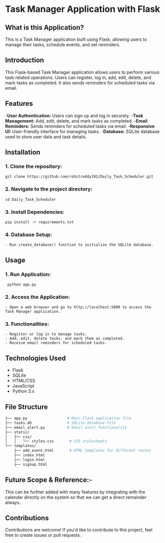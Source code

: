 # Task Manager Application with Flask


## What is this Application?
  
  This is a Task Manager application built using Flask, allowing users to manage their tasks, schedule events, and set reminders.


## Introduction
  This Flask-based Task Manager application allows users to perform various task-related operations. Users can register, log in, add, edit, delete, and mark tasks as completed. It also sends reminders for scheduled tasks via email.

## Features
  -**User Authentication:** Users can sign up and log in securely.
  -**Task Management:** Add, edit, delete, and mark tasks as completed.
  -**Email Reminders:** Sends reminders for scheduled tasks via email.
  -**Responsive UI:** User-friendly interface for managing tasks.
  -**Database:** SQLite database used to store user data and task details.

## Installation
### 1. Clone the repository:
    git clone https://github.com/rohitreddy192/Daily_Task_Scheduler.git
### 2. Navigate to the project directory:
    cd Daily_Task_Scheduler
### 3. Install Dependencies:
    pip install -r requirements.txt
### 4. Database Setup:
    - Run create_database() function to initialize the SQLite database.
    
## Usage
### 1. Run Application:
     python app.py
### 2. Access the Application:
    - Open a web browser and go to http://localhost:5000 to access the Task Manager application.
### 3. Functionalities:
    - Register or log in to manage tasks.
    - Add, edit, delete tasks, and mark them as completed.
    - Receive email reminders for scheduled tasks.
## Technologies Used
  - Flask
  - SQLite
  - HTML/CSS
  - JavaScript
  - Python 3.x

## File Structure
```bash
├── app.py                  # Main Flask application file
├── tasks.db                # SQLite database file
├── email_alert.py          # Email alert functionality
├── static/
│   ├── css/
│   │   └── styles.css       # CSS stylesheets
└── templates/
    ├── add_event.html       # HTML templates for different routes
    ├── index.html           
    ├── login.html           
    ├── signup.html
```

## Future Scope & Reference:-

  This can be further added with many features by integrating with the calendar directly on the system so that we can get a direct remainder always.. 

## Contributions
  Contributions are welcome! If you'd like to contribute to this project, feel free to create issues or pull requests.

